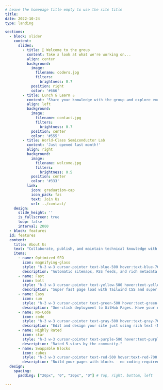 ```yaml
---
# Leave the homepage title empty to use the site title
title:
date: 2022-10-24
type: landing

sections:
  - block: slider
    content:
      slides:
        - title: 👋 Welcome to the group
          content: Take a look at what we're working on...
          align: center
          background:
            image:
              filename: coders.jpg
              filters:
                brightness: 0.7
            position: right
            color: '#666'
        - title: Lunch & Learn ☕️
          content: 'Share your knowledge with the group and explore exciting new topics together!'
          align: left
          background:
            image:
              filename: contact.jpg
              filters:
                brightness: 0.7
            position: center
            color: '#555'
        - title: World-Class Semiconductor Lab
          content: 'Just opened last month!'
          align: right
          background:
            image:
              filename: welcome.jpg
              filters:
                brightness: 0.5
            position: center
            color: '#333'
          link:
            icon: graduation-cap
            icon_pack: fas
            text: Join Us
            url: ../contact/
    design:
      slide_height: ''
      is_fullscreen: true
      loop: false
      interval: 2000
  - block: features
  id: features
  content:
    title: About Us
    text: "Collaborate, publish, and maintain technical knowledge with an all-in-one documentation site. Used by 100,000+ startups, enterprises, and researchers."
    items:
      - name: Optimized SEO
        icon: magnifying-glass
        style: "h-3 w-3 cursor-pointer text-blue-500 hover:text-blue-700 pb-2 pt-2"
        description: "Automatic sitemaps, RSS feeds, and rich metadata take the pain out of SEO and syndication."
      - name: Fast
        icon: bolt
        style: "h-3 w-3 cursor-pointer text-yellow-500 hover:text-yellow-700 pb-2 pt-2"
        description: "Super fast page load with Tailwind CSS and super fast site building with Hugo."
      - name: Easy
        icon: sun
        style: "h-3 w-3 cursor-pointer text-green-500 hover:text-green-700 pb-2 pt-2"
        description: "One-click deployment to GitHub Pages. Have your new website live within 5 minutes!"
      - name: No-Code
        icon: code
        style: "h-3 w-3 cursor-pointer text-gray-500 hover:text-gray-700 pb-2 pt-2"
        description: "Edit and design your site just using rich text (Markdown) and configurable YAML parameters."
      - name: Highly Rated
        icon: star
        style: "h-3 w-3 cursor-pointer text-purple-500 hover:text-purple-700 pb-2 pt-2"
        description: "Rated 5-stars by the community."
      - name: Swappable Blocks
        icon: cubes
        style: "h-3 w-3 cursor-pointer text-red-500 hover:text-red-700 pb-2 pt-2"
        description: "Build your pages with blocks - no coding required!"
  design:
    spacing:
      padding: ["20px", "0", "20px", "0"] # Top, right, bottom, left

---
```

